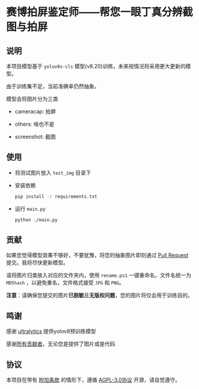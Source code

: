 # 赛博拍屏鉴定师——帮您一眼丁真分辨截图与拍屏
## 说明

本项目模型基于 `yolov8s-cls` 模型(v8.20)训练，未来视情况将采用更大更新的模型。

由于训练集不足，当前准确率仍然抽象。

模型会将图片分为三类

- cameracap: 拍屏

- others: 啥也不是
- screenshot: 截图

## 使用

- 将测试图片放入 `test_img` 目录下

- 安装依赖

  ```bash
  pip install -r requirements.txt
  ```

- 运行 `main.py`

  ``` bash
  python ./main.py
  ```

## 贡献

如果您觉得模型效果不够好，不要犹豫，将您的抽象图片即刻通过 [Pull Request](https://github.com/ravizhan/screenshot_classify/pulls) 提交。我将尽快更新模型。

请将图片归类放入对应的文件夹内，使用 `rename.ps1` 一键重命名，文件名统一为 `MD5hash` ，以避免重名，文件格式接受 `JPG` 和 `PNG`。

**注意**：请确保您提交的图片**已脱敏**且**无版权问题**，您的图片将仅会用于训练目的。

## 鸣谢

感谢 [ultralytics](https://github.com/ultralytics/ultralytics) 提供yolov8预训练模型

感谢[所有贡献者](https://github.com/ravizhan/screenshot_classify/graphs/contributors)，无论您是提供了图片或是代码

## 协议

本项目在带有 [附加条款](https://github.com/ravizhan/screenshot_classify/LICENSE) 的情形下，遵循 [AGPL-3.0协议](https://github.com/ravizhan/screenshot_classify?tab=License-1-ov-file) 开源，请自觉遵守。
